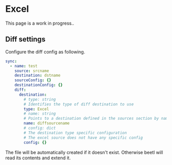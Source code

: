 # Excel
This page is a work in progress..

## Diff settings
Configure the diff config as following.

```yaml
sync:
  - name: test
    source: srcname
    destination: dstname
    sourceConfig: {}
    destinationConfig: {}
    diff:
      destination: 
        # type: string
        # Identifies the type of diff destination to use
        type: Excel
        # name: string
        # Points to a destination defined in the sources section by name
        name: diffsourcename
        # config: dict
        # The destination type specific configuration
        # The excel source does not have any specific config
        config: {}
```

The file will be automatically created if it doesn't exist. Otherwise beetl will read its contents and extend it.